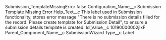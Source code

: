 <?xml version="1.0" encoding="UTF-8"?>
<CustomMetadata xmlns="http://soap.sforce.com/2006/04/metadata" xmlns:xsi="http://www.w3.org/2001/XMLSchema-instance" xmlns:xsd="http://www.w3.org/2001/XMLSchema">
    <label>Submission_TemplateMissingError</label>
    <protected>false</protected>
    <values>
        <field>Configuration_Name__c</field>
        <value xsi:type="xsd:string">Submission Template Missing Error</value>
    </values>
    <values>
        <field>Help_Text__c</field>
        <value xsi:type="xsd:string">This label used in Submission functionality,  stores error message &quot;There is no submission details filled for the record. Please create template for Submission Detail&quot;, to ensure a submission details template is created.</value>
    </values>
    <values>
        <field>Id_Value__c</field>
        <value xsi:type="xsd:string">10190000002jlxF</value>
    </values>
    <values>
        <field>Parent_Component_Name__c</field>
        <value xsi:type="xsd:string">SubmissionWizard</value>
    </values>
    <values>
        <field>Type__c</field>
        <value xsi:type="xsd:string">Label</value>
    </values>
</CustomMetadata>
